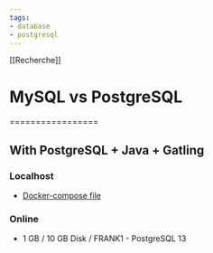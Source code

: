 ```yaml
---
tags:
- database
- postgresql
---
```


[[Recherche]]
# MySQL vs PostgreSQL
=================

## With PostgreSQL + Java + Gatling
### Localhost
- [Docker-compose file](docker-compose.yml)

### Online
- 1 GB / 10 GB Disk / FRANK1 - PostgreSQL 13
